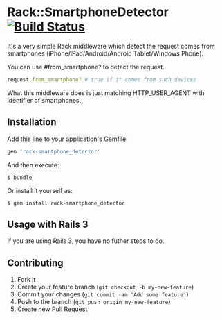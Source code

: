 # Rack::SmartphoneDetector [![Build Status](https://secure.travis-ci.org/ihara2525/rack-smartphone_detector.png?branch=master)](http://travis-ci.org/ihara2525/rack-smartphone_detector)

It's a very simple Rack middleware which detect the request comes from smartphones (iPhone/iPad/Android/Android Tablet/Windows Phone).  

You can use #from_smartphone? to detect the request.

```ruby
request.from_smartphone? # true if it comes from such devices
```

What this middleware does is just matching HTTP_USER_AGENT with identifier of smartphones.

## Installation

Add this line to your application's Gemfile:

```ruby
gem 'rack-smartphone_detector'
```

And then execute:

```
$ bundle
```

Or install it yourself as:

```
$ gem install rack-smartphone_detector
```

## Usage with Rails 3

If you are using Rails 3, you have no futher steps to do.

## Contributing

1. Fork it
2. Create your feature branch (`git checkout -b my-new-feature`)
3. Commit your changes (`git commit -am 'Add some feature'`)
4. Push to the branch (`git push origin my-new-feature`)
5. Create new Pull Request
